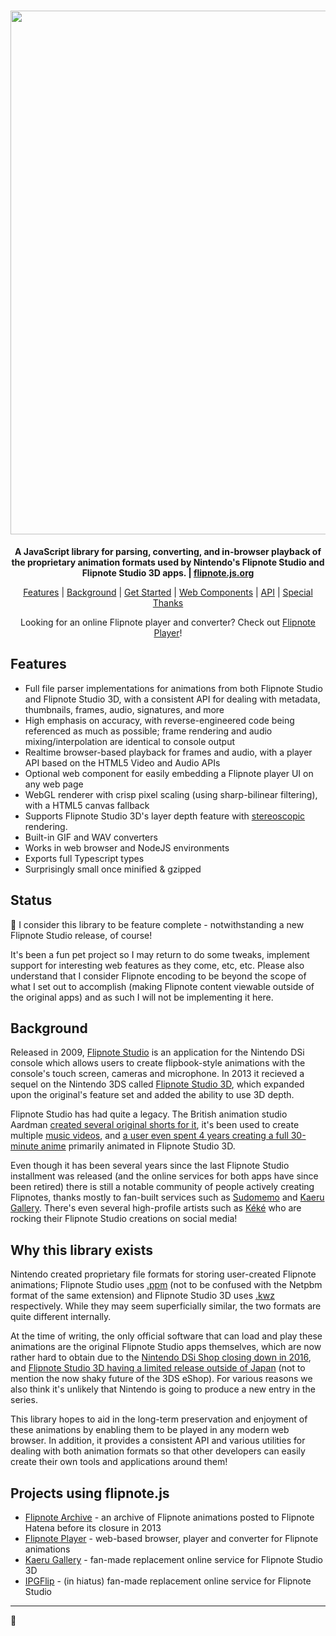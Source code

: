 <h1 align="center"><a href="//flipnote.js.org" target="blank"><img width="838px" src="https://raw.githubusercontent.com/jaames/flipnote.js/master/assets/ghbanner@2x.png"/></a></h1>

<p align="center">
  <b>A JavaScript library for parsing, converting, and in-browser playback of the proprietary animation formats used by Nintendo's Flipnote Studio and Flipnote Studio 3D apps. | <a href="//flipnote.js.org" target="blank">flipnote.js.org</a></b>
</p>

<p align="center">
   <a href="#features">Features</a> | <a href="#background">Background</a> | <a href="https://flipnote.js.org/pages/docs/get-started.html">Get Started</a> | <a href="https://flipnote.js.org/pages/docs/web-components.html">Web Components</a> | <a href="https://flipnote.js.org/globals.html">API</a> | <a href="https://flipnote.js.org/pages/docs/acknowledgements.html">Special Thanks</a>
</p>

<p align="center">
  Looking for an online Flipnote player and converter? Check out <a href="https://flipnote.rakujira.jp/">Flipnote Player</a>!
</p>

## Features

* Full file parser implementations for animations from both Flipnote Studio and Flipnote Studio 3D, with a consistent API for dealing with metadata, thumbnails, frames, audio, signatures, and more
* High emphasis on accuracy, with reverse-engineered code being referenced as much as possible; frame rendering and audio mixing/interpolation are identical to console output
* Realtime browser-based playback for frames and audio, with a player API based on the HTML5 Video and Audio APIs
* Optional web component for easily embedding a Flipnote player UI on any web page
* WebGL renderer with crisp pixel scaling (using sharp-bilinear filtering), with a HTML5 canvas fallback
* Supports Flipnote Studio 3D's layer depth feature with [stereoscopic](https://en.wikipedia.org/wiki/Stereoscopy) rendering.
* Built-in GIF and WAV converters
* Works in web browser and NodeJS environments
* Exports full Typescript types
* Surprisingly small once minified & gzipped

## Status

🔆 I consider this library to be feature complete - notwithstanding a new Flipnote Studio release, of course!

It's been a fun pet project so I may return to do some tweaks, implement support for interesting web features as they come, etc, etc. Please also understand that I consider Flipnote encoding to be beyond the scope of what I set out to accomplish (making Flipnote content viewable outside of the original apps) and as such I will not be implementing it here.

## Background

Released in 2009, [Flipnote Studio](https://en.wikipedia.org/wiki/Flipnote_Studio) is an application for the Nintendo DSi console which allows users to create flipbook-style animations with the console's touch screen, cameras and microphone. In 2013 it recieved a sequel on the Nintendo 3DS called [Flipnote Studio 3D](https://en.wikipedia.org/wiki/Flipnote_Studio_3D), which expanded upon the original's feature set and added the ability to use 3D depth.

Flipnote Studio has had quite a legacy. The British animation studio Aardman [created several original shorts for it](https://www.nintendolife.com/news/2009/12/aardman_create_zelda_flipnote), it's been used to create multiple [music videos](https://www.youtube.com/watch?v=K3m3_7RoGZk), and [a user even spent 4 years creating a full 30-minute anime](https://nintendoeverything.com/3ds-user-spends-four-years-making-an-anime-in-flipnote-studio-3d/) primarily animated in Flipnote Studio 3D.

Even though it has been several years since the last Flipnote Studio installment was released (and the online services for both apps have since been retired) there is still a notable community of people actively creating Flipnotes, thanks mostly to fan-built services such as [Sudomemo](https://www.sudomemo.net/) and [Kaeru Gallery](https://gallery.kaeru.world/). There's even several high-profile artists such as [Kéké](https://twitter.com/Kekeflipnote) who are rocking their Flipnote Studio creations on social media!

## Why this library exists

Nintendo created proprietary file formats for storing user-created Flipnote animations; Flipnote Studio uses [.ppm](https://github.com/Flipnote-Collective/flipnote-studio-docs/wiki/PPM-format) (not to be confused with the Netpbm format of the same extension) and Flipnote Studio 3D uses [.kwz](https://github.com/Flipnote-Collective/flipnote-studio-3d-docs/wiki/KWZ-Format) respectively. While they may seem superficially similar, the two formats are quite different internally.

At the time of writing, the only official software that can load and play these animations are the original Flipnote Studio apps themselves, which are now rather hard to obtain due to the [Nintendo DSi Shop closing down in 2016](https://www.nintendo.co.uk/News/2016/March/Important-information-about-the-discontinuation-of-the-Nintendo-DSi-Shop-1095977.html), and [Flipnote Studio 3D having a limited release outside of Japan](https://www.nintendolife.com/news/2016/03/reminder_flipnote_studio_3d_debuting_in_europe_as_my_nintendo_account_incentive) (not to mention the now shaky future of the 3DS eShop). For various reasons we also think it's unlikely that Nintendo is going to produce a new entry in the series.

This library hopes to aid in the long-term preservation and enjoyment of these animations by enabling them to be played in any modern web browser. In addition, it provides a consistent API and various utilities for dealing with both animation formats so that other developers can easily create their own tools and applications around them!

## Projects using flipnote.js

* [Flipnote Archive](https://archive.sudomemo.net/) - an archive of Flipnote animations posted to Flipnote Hatena before its closure in 2013
* [Flipnote Player](http://flipnote.rakujira.jp/) - web-based browser, player and converter for Flipnote animations
* [Kaeru Gallery](https://gallery.kaeru.world/) - fan-made replacement online service for Flipnote Studio 3D
* [IPGFlip](https://ipgflip.xyz/) - (in hiatus) fan-made replacement online service for Flipnote Studio

----

🐸